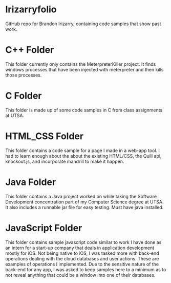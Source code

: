 # Irizarryfolio

   GitHub repo for Brandon Irizarry, containing code samples that show past work.

# C++ Folder

  This folder currently only contains the MeterpreterKiller project. It finds windows processes that 
  have been injected with meterpreter and then kills those processes.

# C Folder

   This folder is made up of some code samples in C from class assignments at UTSA.
   
# HTML_CSS Folder

   This folder contains a code sample for a page I made in a web-app tool. I had to learn enough about the about the 
   existing HTML/CSS, the Quill api, knockout.js, and incorporate mandrill to make it happen.
 
  
# Java Folder
   
   This folder contains a Java project worked on while taking the Software Development concentration part of my 
   Computer Science degree at UTSA. It also includes a runnable jar file for easy testing. Must have java installed.
   
   
# JavaScript Folder
     
  This folder contains sample javascript code similar to work I have done as an intern for a start-up company
  that deals in application development mostly for iOS. Not being native to iOS, I was tasked more with back-end 
  operations dealing with the cloud databases and user actions. These are examples of operations I implemented. Due 
  to the sensitive nature of the back-end for any app, I was asked to keep samples here to a minimum as to not reveal
  anything that could be a window into one of their databases.    
   
   
     
  
